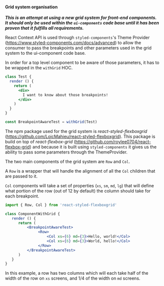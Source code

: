 #### Grid system organisation

***This is an attempt at using a new grid system for front-end components.
It should only be used within the `ui-components` code base until it has been 
proven that it fulfills all requirements.***


React Context API is used through `styled-components`'s Theme Provider 
(https://www.styled-components.com/docs/advanced) to allow the consumer to 
pass the breakpoints and other parameters used in the grid system to the 
ui-component code base.

In order for a top level component to be aware of those parameters, it has to 
be wrapped in the `withGrid` HOC.

```jsx static
class Test {
  render () {
    return (
      <div>
        I want to know about those breakpoints!
      </div>
    )
  }
}

const BreakpointAwareTest = withGrid(Test)
```

The npm package used for the grid system is *react-styled-flexboxgrid* 
(https://github.com/LoicMahieu/react-styled-flexboxgrid).
This package is build on top of *react-flexbox-grid* (https://github.com/roylee0704/react-flexbox-grid)
and because it is built using `styled-components` it gives us the ability 
to pass some parameters through the ThemeProvider.

The two main components of the grid system are `Row` and `Col`.

A `Row` is a wrapper that will handle the alignment of all the `Col` children
that are passed to it.

`Col` components will take a set of properties (`xs`, `sm`, `md`, `lg`) that 
will define what portion of the row (out of 12 by default) the column should 
take for each breakpoint.

```jsx static
import { Row, Col } from 'react-styled-flexboxgrid'

class ComponentWithGrid {
   render () {
      return (
          <BreakpointAwareTest>
               <Row>
                   <Col xs={6} md={3}>Hello, world!</Col>
                   <Col xs={6} md={3}>World, hello!</Col>
               </Row>
          </BreakpointAwareTest>
      )
   }
}
```

In this example, a row has two columns which will each take half of the width of the 
row on `xs` screens, and 1/4 of the width on `md` screens.
